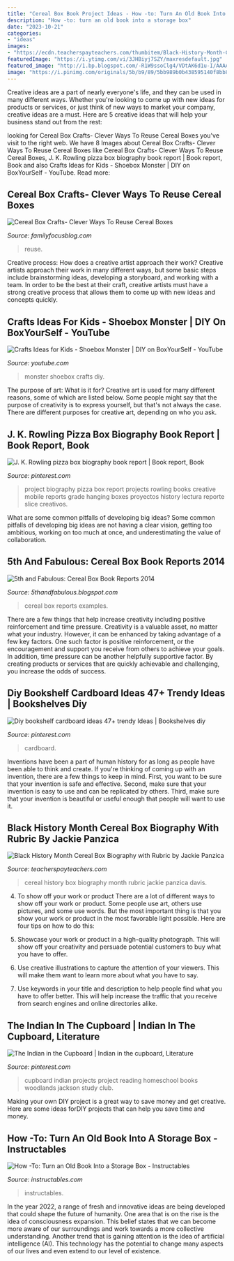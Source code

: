 ```yaml
---
title: "Cereal Box Book Project Ideas - How -to: Turn An Old Book Into A Storage Box"
description: "How -to: turn an old book into a storage box"
date: "2023-10-21"
categories:
- "ideas"
images:
- "https://ecdn.teacherspayteachers.com/thumbitem/Black-History-Month-Cereal-Box-Biography-with-Rubric-1500875401/original-526519-3.jpg"
featuredImage: "https://i.ytimg.com/vi/3JHBiyj7SZY/maxresdefault.jpg"
featured_image: "http://1.bp.blogspot.com/-R1W9ssoClg4/VDtAK6d1u-I/AAAAAAAACRU/xPl8fZUYIwo/s1600/DSC06925.JPG"
image: "https://i.pinimg.com/originals/5b/b9/89/5bb989b0b438595140f8bb830ee9ea59.jpg"
---
```



Creative ideas are a part of nearly everyone's life, and they can be used in many different ways. Whether you're looking to come up with new ideas for products or services, or just think of new ways to market your company, creative ideas are a must. Here are 5 creative ideas that will help your business stand out from the rest: 

	

		
looking for Cereal Box Crafts- Clever Ways To Reuse Cereal Boxes you've visit to the right web. We have 8 Images about Cereal Box Crafts- Clever Ways To Reuse Cereal Boxes like Cereal Box Crafts- Clever Ways To Reuse Cereal Boxes, J. K. Rowling pizza box biography book report | Book report, Book and also Crafts Ideas for Kids - Shoebox Monster | DIY on BoxYourSelf - YouTube. Read more:
		
    
## Cereal Box Crafts- Clever Ways To Reuse Cereal Boxes

<img loading=lazy src="https://149347929.v2.pressablecdn.com/wp-content/uploads/2020/02/Cereal-Box-Book-Holder.jpg" onerror="this.onerror=null;this.src='https://tse4.mm.bing.net/th?id=OIP.sRNVxvfXk5nX0Bx0DkctmAHaKz&amp;pid=15.1';" alt="Cereal Box Crafts- Clever Ways To Reuse Cereal Boxes">

_Source: familyfocusblog.com_

>reuse. 

	

Creative process: How does a creative artist approach their work?
Creative artists approach their work in many different ways, but some basic steps include brainstorming ideas, developing a storyboard, and working with a team. In order to be the best at their craft, creative artists must have a strong creative process that allows them to come up with new ideas and concepts quickly.

    
## Crafts Ideas For Kids - Shoebox Monster | DIY On BoxYourSelf - YouTube

<img loading=lazy src="https://i.ytimg.com/vi/3JHBiyj7SZY/maxresdefault.jpg" onerror="this.onerror=null;this.src='https://tse4.mm.bing.net/th?id=OIP.Yd-tziYFL26Q_0s08SFCbAHaEK&amp;pid=15.1';" alt="Crafts Ideas for Kids - Shoebox Monster | DIY on BoxYourSelf - YouTube">

_Source: youtube.com_

>monster shoebox crafts diy. 

	

The purpose of art: What is it for?
Creative art is used for many different reasons, some of which are listed below. Some people might say that the purpose of creativity is to express yourself, but that's not always the case. There are different purposes for creative art, depending on who you ask.

    
## J. K. Rowling Pizza Box Biography Book Report | Book Report, Book

<img loading=lazy src="https://i.pinimg.com/736x/11/b2/7a/11b27ae8bcae8bb8ef999f1bf1f8f9dd--biography-project-biography-books.jpg" onerror="this.onerror=null;this.src='https://tse4.mm.bing.net/th?id=OIP.aJlHKE3JhyxBCz_kpNnblgHaJ4&amp;pid=15.1';" alt="J. K. Rowling pizza box biography book report | Book report, Book">

_Source: pinterest.com_

>project biography pizza box report projects rowling books creative mobile reports grade hanging boxes proyectos history lectura reporte slice creativos. 

	

What are some common pitfalls of developing big ideas?
Some common pitfalls of developing big ideas are not having a clear vision, getting too ambitious, working on too much at once, and underestimating the value of collaboration.

    
## 5th And Fabulous: Cereal Box Book Reports 2014

<img loading=lazy src="http://1.bp.blogspot.com/-R1W9ssoClg4/VDtAK6d1u-I/AAAAAAAACRU/xPl8fZUYIwo/s1600/DSC06925.JPG" onerror="this.onerror=null;this.src='https://tse3.mm.bing.net/th?id=OIP.il9EYX6358YNNQQF1hLyNAHaFj&amp;pid=15.1';" alt="5th and Fabulous: Cereal Box Book Reports 2014">

_Source: 5thandfabulous.blogspot.com_

>cereal box reports examples. 

	

There are a few things that help increase creativity including positive reinforcement and time pressure.
Creativity is a valuable asset, no matter what your industry. However, it can be enhanced by taking advantage of a few key factors. One such factor is positive reinforcement, or the encouragement and support you receive from others to achieve your goals. In addition, time pressure can be another helpfully supportive factor. By creating products or services that are quickly achievable and challenging, you increase the odds of success.

    
## Diy Bookshelf Cardboard Ideas 47+ Trendy Ideas | Bookshelves Diy

<img loading=lazy src="https://i.pinimg.com/736x/31/dc/fe/31dcfec073b96eeb4926b2660c1d65dc.jpg" onerror="this.onerror=null;this.src='https://tse4.mm.bing.net/th?id=OIP.wqBVyqqtStYjkY6YDbshKAAAAA&amp;pid=15.1';" alt="Diy bookshelf cardboard ideas 47+ trendy Ideas | Bookshelves diy">

_Source: pinterest.com_

>cardboard. 

	

Inventions have been a part of human history for as long as people have been able to think and create. If you're thinking of coming up with an invention, there are a few things to keep in mind. First, you want to be sure that your invention is safe and effective. Second, make sure that your invention is easy to use and can be replicated by others. Third, make sure that your invention is beautiful or useful enough that people will want to use it.

    
## Black History Month Cereal Box Biography With Rubric By Jackie Panzica

<img loading=lazy src="https://ecdn.teacherspayteachers.com/thumbitem/Black-History-Month-Cereal-Box-Biography-with-Rubric-1500875401/original-526519-3.jpg" onerror="this.onerror=null;this.src='https://tse3.mm.bing.net/th?id=OIP.A3BaPWcf5DaZqyO5cOpNOAAAAA&amp;pid=15.1';" alt="Black History Month Cereal Box Biography with Rubric by Jackie Panzica">

_Source: teacherspayteachers.com_

>cereal history box biography month rubric jackie panzica davis. 

	

4. To show off your work or product
There are a lot of different ways to show off your work or product. Some people use art, others use pictures, and some use words. But the most important thing is that you show your work or product in the most favorable light possible. Here are four tips on how to do this:
1. Showcase your work or product in a high-quality photograph. This will show off your creativity and persuade potential customers to buy what you have to offer.

2. Use creative illustrations to capture the attention of your viewers. This will make them want to learn more about what you have to say.

3. Use keywords in your title and description to help people find what you have to offer better. This will help increase the traffic that you receive from search engines and online directories alike.


    
## The Indian In The Cupboard | Indian In The Cupboard, Literature

<img loading=lazy src="https://i.pinimg.com/originals/5b/b9/89/5bb989b0b438595140f8bb830ee9ea59.jpg" onerror="this.onerror=null;this.src='https://tse1.mm.bing.net/th?id=OIP.d9uSSRX1VXzSuSFNFi3yyQAAAA&amp;pid=15.1';" alt="The Indian in the Cupboard | Indian in the cupboard, Literature">

_Source: pinterest.com_

>cupboard indian projects project reading homeschool books woodlands jackson study club. 

	

Making your own DIY project is a great way to save money and get creative. Here are some ideas forDIY projects that can help you save time and money.

    
## How -To: Turn An Old Book Into A Storage Box - Instructables

<img loading=lazy src="https://content.instructables.com/ORIG/FMO/P745/GS8OSWA9/FMOP745GS8OSWA9.jpg?frame=1&amp;width=2100" onerror="this.onerror=null;this.src='https://tse3.mm.bing.net/th?id=OIP.ZjPOtkBJXBwrNxEHeYz6FAHaLL&amp;pid=15.1';" alt="How -To: Turn an Old Book Into a Storage Box - Instructables">

_Source: instructables.com_

>instructables. 

	

In the year 2022, a range of fresh and innovative ideas are being developed that could shape the future of humanity. One area that is on the rise is the idea of consciousness expansion. This belief states that we can become more aware of our surroundings and work towards a more collective understanding. Another trend that is gaining attention is the idea of artificial intelligence (AI). This technology has the potential to change many aspects of our lives and even extend to our level of existence.

